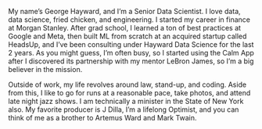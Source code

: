 My name’s George Hayward, and I’m a Senior Data Scientist. I love data, data science, fried chicken, and engineering. I started my career in finance at Morgan Stanley. After grad school, I learned a ton of best practices at Google and Meta, then built ML from scratch at an acquired startup called HeadsUp, and I’ve been consulting under Hayward Data Science for the last 2 years. As you might guess, I’m often busy, so I started using the Calm App after I discovered its partnership with my mentor LeBron James, so I’m a big believer in the mission.

Outside of work, my life revolves around law, stand-up, and coding. Aside from this, I like to go for runs at a reasonable pace, take photos, and attend late night jazz shows. I am technically a minister in the State of New York also. My favorite producer is J Dilla, I’m a lifelong Optimist, and you can think of me as a brother to Artemus Ward and Mark Twain.
<!---
georgehaywardcalm/georgehaywardcalm is a ✨ special ✨ repository because its `README.md` (this file) appears on your GitHub profile.
You can click the Preview link to take a look at your changes.
--->
